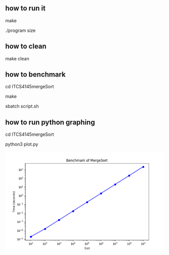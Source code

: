 ## how to run it 

make

./program size

## how to clean 

make clean

## how to benchmark

cd ITCS4145mergeSort

make

sbatch script.sh

## how to run python graphing 

cd ITCS4145mergeSort

python3 plot.py

![Alt text](mergeSort.png)

